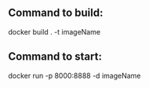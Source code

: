## Command to build:
docker build . -t imageName
## Command to start:
docker run -p 8000:8888 -d imageName
